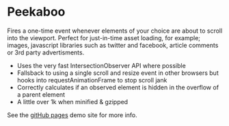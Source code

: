 # Peekaboo

Fires a one-time event whenever elements of your choice are about to scroll into the viewport. Perfect for just-in-time asset loading, for example; images, javascript libraries such as twitter and facebook, article comments or 3rd party advertisments.

* Uses the very fast IntersectionObserver API where possible
* Fallsback to using a single scroll and resize event in other browsers but hooks into requestAnimationFrame to stop scroll jank
* Correctly calculates if an observed element is hidden in the overflow of a parent element
* A little over 1k when minified & gzipped

See the [gitHub pages](https://freqdec.github.io/peekaboo/) demo site for more info.
